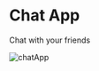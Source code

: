 # Chat App

Chat with your friends


![chatApp](https://github.com/Vasseurr/ChatApp/assets/67058617/cc13210e-7567-4ae3-b64b-622daba722fd)
